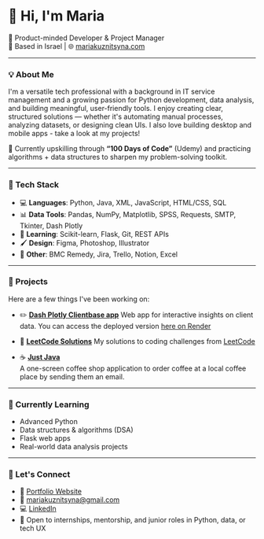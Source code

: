# 👋 Hi, I'm Maria

🎯 Product-minded Developer & Project Manager  
📍 Based in Israel | 🌐 [mariakuznitsyna.com](https://www.mariakuznitsyna.com)

---

### 💡 About Me

I'm a versatile tech professional with a background in IT service management and a growing passion for Python development, data analysis, and building meaningful, user-friendly tools. I enjoy creating clear, structured solutions — whether it's automating manual processes, analyzing datasets, or designing clean UIs. I also love building desktop and mobile apps - take a look at my projects! 

🔧 Currently upskilling through **“100 Days of Code”** (Udemy) and practicing algorithms + data structures to sharpen my problem-solving toolkit.

---

### 🧰 Tech Stack

- 💻 **Languages**: Python, Java, XML, JavaScript, HTML/CSS, SQL  
- 📊 **Data Tools**: Pandas, NumPy, Matplotlib, SPSS, Requests, SMTP, Tkinter, Dash Plotly
- 🧠 **Learning**: Scikit-learn, Flask, Git, REST APIs  
- 🖌️ **Design**: Figma, Photoshop, Illustrator  
- 🧩 **Other**: BMC Remedy, Jira, Trello, Notion, Excel

---

### 🚀 Projects

Here are a few things I've been working on:

- ✏️ **[Dash Plotly Clientbase app](https://github.com/mariakuznitsyna/dash-app-clientdata-v2/tree/main)**
  Web app for interactive insights on client data. You can access the deployed version [here on Render](https://dash-app-clientdata-v2.onrender.com/)

- 🧠 **[LeetCode Solutions](https://github.com/mariakuznitsyna/leetcode-solutions)**
  My solutions to coding challenges from [LeetCode](https://leetcode.com)
  
- ☕ **[Just Java](https://github.com/mariakuznitsyna/JustJava)**  
  A one-screen coffee shop application to order coffee at a local coffee place by sending them an email. 

---

### 🌱 Currently Learning

- Advanced Python
- Data structures & algorithms (DSA)
- Flask web apps
- Real-world data analysis projects

---

### 💬 Let's Connect

- 💼 [Portfolio Website](https://www.mariakuznitsyna.com)  
- 📧 mariakuznitsyna@gmail.com  
- 💻 [LinkedIn](https://www.linkedin.com/in/mariakuznitsyna/)  
- 🧠 Open to internships, mentorship, and junior roles in Python, data, or tech UX

